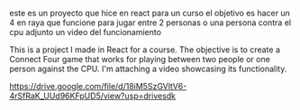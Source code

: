 este es un proyecto que hice en react para un curso el objetivo es hacer un 4 en raya que funcione para jugar entre 2 personas o una persona contra el cpu adjunto un video del funcionamiento


This is a project I made in React for a course. The objective is to create a Connect Four game that works for playing between two people or one person against the CPU. I'm attaching a video showcasing its functionality.



https://drive.google.com/file/d/18iM5SzGVltV6-4rSfRaK_UUd96KFpUD5/view?usp=drivesdk
